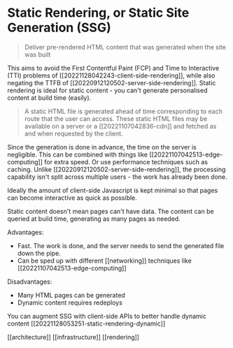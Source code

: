 # Static Rendering, or Static Site Generation (SSG)

>Deliver pre-rendered HTML content that was generated when the site was built

This aims to avoid the First Contentful Paint (FCP) and Time to Interactive (TTI) problems of [[20221128042243-client-side-rendering]], while also negating the TTFB of [[20220912120502-server-side-rendering]]. Static rendering is ideal for static content - you can't generate personalised content at build time (easily).

>A static HTML file is generated ahead of time corresponding to each route that the user can access. These static HTML files may be available on a server or a [[20221107042836-cdn]] and fetched as and when requested by the client.

Since the generation is done in advance, the time on the server is negligible. This can be combined with things like [[20221107042513-edge-computing]] for extra speed. Or use performance techniques such as caching. Unlike [[20220912120502-server-side-rendering]], the processing capability isn't split across multiple users - the work has already been done.

Ideally the amount of client-side Javascript is kept minimal so that pages can become interactive as quick as possible.

Static content doesn't mean pages can't have data. The content can be queried at build time, generating as many pages as needed.

Advantages:
- Fast. The work is done, and the server needs to send the generated file down the pipe.
- Can be sped up with different [[networking]] techniques like [[20221107042513-edge-computing]]

Disadvantages:
- Many HTML pages can be generated
- Dynamic content requires redeploys

You can augment SSG with client-side APIs to better handle dynamic content [[20221128053251-static-rendering-dynamic]]

[[architecture]]
[[infrastructure]]
[[rendering]]